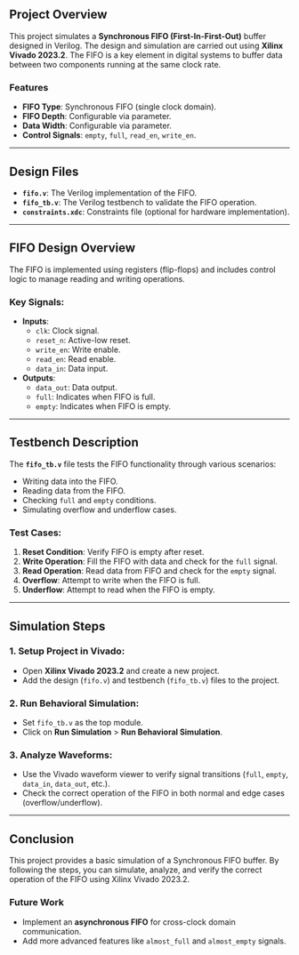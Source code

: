 
## Project Overview

This project simulates a **Synchronous FIFO (First-In-First-Out)** buffer designed in Verilog. The design and simulation are carried out using **Xilinx Vivado 2023.2**. The FIFO is a key element in digital systems to buffer data between two components running at the same clock rate.

### Features
- **FIFO Type**: Synchronous FIFO (single clock domain).
- **FIFO Depth**: Configurable via parameter.
- **Data Width**: Configurable via parameter.
- **Control Signals**: `empty`, `full`, `read_en`, `write_en`.

---

## Design Files

- **`fifo.v`**: The Verilog implementation of the FIFO.
- **`fifo_tb.v`**: The Verilog testbench to validate the FIFO operation.
- **`constraints.xdc`**: Constraints file (optional for hardware implementation).

---

## FIFO Design Overview

The FIFO is implemented using registers (flip-flops) and includes control logic to manage reading and writing operations.

### Key Signals:
- **Inputs**: 
  - `clk`: Clock signal.
  - `reset_n`: Active-low reset.
  - `write_en`: Write enable.
  - `read_en`: Read enable.
  - `data_in`: Data input.
- **Outputs**: 
  - `data_out`: Data output.
  - `full`: Indicates when FIFO is full.
  - `empty`: Indicates when FIFO is empty.
  

---

## Testbench Description

The **`fifo_tb.v`** file tests the FIFO functionality through various scenarios:
- Writing data into the FIFO.
- Reading data from the FIFO.
- Checking `full` and `empty` conditions.
- Simulating overflow and underflow cases.

### Test Cases:
1. **Reset Condition**: Verify FIFO is empty after reset.
2. **Write Operation**: Fill the FIFO with data and check for the `full` signal.
3. **Read Operation**: Read data from FIFO and check for the `empty` signal.
4. **Overflow**: Attempt to write when the FIFO is full.
5. **Underflow**: Attempt to read when the FIFO is empty.

---

## Simulation Steps

### 1. Setup Project in Vivado:
   - Open **Xilinx Vivado 2023.2** and create a new project.
   - Add the design (`fifo.v`) and testbench (`fifo_tb.v`) files to the project.

### 2. Run Behavioral Simulation:
   - Set `fifo_tb.v` as the top module.
   - Click on **Run Simulation** > **Run Behavioral Simulation**.
   
### 3. Analyze Waveforms:
   - Use the Vivado waveform viewer to verify signal transitions (`full`, `empty`, `data_in`, `data_out`, etc.).
   - Check the correct operation of the FIFO in both normal and edge cases (overflow/underflow).

---


## Conclusion

This project provides a basic simulation of a Synchronous FIFO buffer. By following the steps, you can simulate, analyze, and verify the correct operation of the FIFO using Xilinx Vivado 2023.2.

### Future Work
- Implement an **asynchronous FIFO** for cross-clock domain communication.
- Add more advanced features like `almost_full` and `almost_empty` signals.
